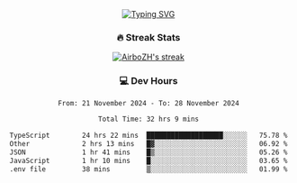 
<div align="center">
  <a href="https://git.io/typing-svg"><img src="https://readme-typing-svg.demolab.com?font=Fira+Code&size=30&pause=1000&color=33F7F5&center=true&vCenter=true&width=435&lines=Hi+there+%F0%9F%91%8B+I+am+AirboZH+;Welcome+to+my+Github" alt="Typing SVG" /></a>

<h3>🔥 Streak Stats</h3>

<!-- GitHub Readme Streak Stats - https://github.com/DenverCoder1/github-readme-streak-stats -->
<p>
  <a href="https://github.com/DenverCoder1/github-readme-streak-stats">
    <img title="🔥 Get streak stats for your profile at git.io/streak-stats" alt="AirboZH's streak" src="https://streak-stats.demolab.com/?user=AirboZH&theme=monokai-metallian&hide_border=true"/>
  </a>
</p>

<h3>💻 Dev Hours</h3>
<!--START_SECTION:waka-->

```txt
From: 21 November 2024 - To: 28 November 2024

Total Time: 32 hrs 9 mins

TypeScript        24 hrs 22 mins  ███████████████████░░░░░░   75.78 %
Other             2 hrs 13 mins   █▓░░░░░░░░░░░░░░░░░░░░░░░   06.92 %
JSON              1 hr 41 mins    █▒░░░░░░░░░░░░░░░░░░░░░░░   05.26 %
JavaScript        1 hr 10 mins    █░░░░░░░░░░░░░░░░░░░░░░░░   03.65 %
.env file         38 mins         ▒░░░░░░░░░░░░░░░░░░░░░░░░   01.99 %
```

<!--END_SECTION:waka-->
</div>  
